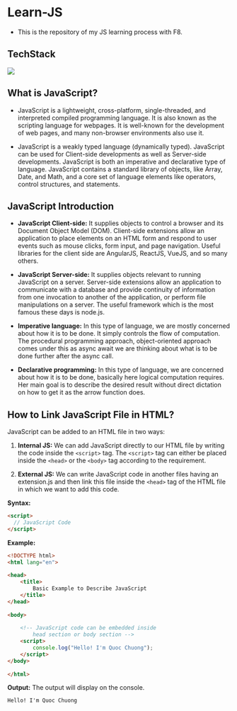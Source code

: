 # Learn-JS

- This is the repository of my JS learning process with F8.

## TechStack
<img src="https://skillicons.dev/icons?i=js,html" />

## What is JavaScript?

- JavaScript is a lightweight, cross-platform, single-threaded, and interpreted compiled programming language. It is also known as the scripting language for webpages. It is well-known for the development of web pages, and many non-browser environments also use it.

- JavaScript is a weakly typed language (dynamically typed). JavaScript can be used for Client-side developments as well as Server-side developments. JavaScript is both an imperative and declarative type of language. JavaScript contains a standard library of objects, like Array, Date, and Math, and a core set of language elements like operators, control structures, and statements.

## JavaScript Introduction

- **JavaScript Client-side:** It supplies objects to control a browser and its Document Object Model (DOM). Client-side extensions allow an application to place elements on an HTML form and respond to user events such as mouse clicks, form input, and page navigation. Useful libraries for the client side are AngularJS, ReactJS, VueJS, and so many others.

- **JavaScript Server-side:** It supplies objects relevant to running JavaScript on a server. Server-side extensions allow an application to communicate with a database and provide continuity of information from one invocation to another of the application, or perform file manipulations on a server. The useful framework which is the most famous these days is node.js.

- **Imperative language:** In this type of language, we are mostly concerned about how it is to be done. It simply controls the flow of computation. The procedural programming approach, object-oriented approach comes under this as async await we are thinking about what is to be done further after the async call.

- **Declarative programming:** In this type of language, we are concerned about how it is to be done, basically here logical computation requires. Her main goal is to describe the desired result without direct dictation on how to get it as the arrow function does.

## How to Link JavaScript File in HTML?

JavaScript can be added to an HTML file in two ways:

1. **Internal JS:** We can add JavaScript directly to our HTML file by writing the code inside the `<script>` tag. The `<script>` tag can either be placed inside the `<head>` or the `<body>` tag according to the requirement.

2. **External JS:** We can write JavaScript code in another files having an extension.js and then link this file inside the `<head>` tag of the HTML file in which we want to add this code.

**Syntax:**
```html
<script>
  // JavaScript Code
</script>
```

**Example:**
```html
<!DOCTYPE html> 
<html lang="en"> 
   
<head> 
    <title> 
        Basic Example to Describe JavaScript 
    </title> 
</head> 
   
<body> 
   
    <!-- JavaScript code can be embedded inside 
        head section or body section -->
    <script> 
        console.log("Hello! I'm Quoc Chuong"); 
    </script> 
</body> 
   
</html>
```

**Output:** The output will display on the console.
```html
Hello! I'm Quoc Chuong
```

